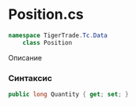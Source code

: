 
# Position.cs
```csharp
namespace TigerTrade.Tc.Data  
    class Position
```

Описание

### Синтаксис
```csharp
public long Quantity { get; set; }
```

